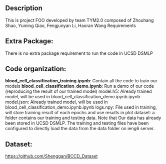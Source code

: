 ## Description
This is project FOO developed by team TYM2.0 composed of Zhouhang Shao, Yuming Qiao, Fengjunyan Li, Haoran Wang
Requirements

## Extra Package:
There is no extra package requirement to run the code in UCSD DSMLP
## Code organization:
**blood_cell_classification_training.ipynb**: Contain all the code to train our models
**blood_cell_classification_demo.ipynb**: Run a demo of our code (reproducing the result of our trained model)
model.h5: Already trained model, will be used in blood_cell_classification_demo.ipynb.ipynb
model.json: Already trained model, will be used in blood_cell_classification_demo.ipynb.ipynb
logs.npy: File used in training, will store training result of each epochs and use results in plot
dataset: a folder contains our training and testing data. Note that Our data has already been stored in UCSD DSMLP. The training and testing files have been configured to directly load the data from the data folder on ieng6 server. 

## Dataset:
https://github.com/Shenggan/BCCD_Dataset
